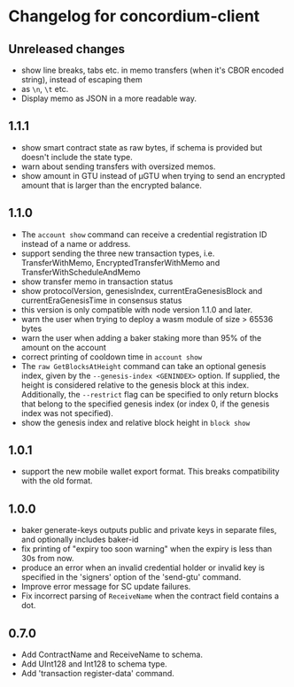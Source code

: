 # Changelog for concordium-client

## Unreleased changes

- show line breaks, tabs etc. in memo transfers (when it's CBOR encoded string), instead of escaping them
- as `\n`, `\t` etc.
- Display memo as JSON in a more readable way.

## 1.1.1

- show smart contract state as raw bytes, if schema is provided but doesn't include the state type.
- warn about sending transfers with oversized memos.
- show amount in GTU instead of µGTU when trying to send an encrypted amount that is larger than 
  the encrypted balance.

## 1.1.0
- The `account show` command can receive a credential registration ID instead of a name or address.
- support sending the three new transaction types, i.e. TransferWithMemo, EncryptedTransferWithMemo
  and TransferWithScheduleAndMemo
- show transfer memo in transaction status
- show protocolVersion, genesisIndex, currentEraGenesisBlock and currentEraGenesisTime in 
  consensus status
- this version is only compatible with node version 1.1.0 and later.
- warn the user when trying to deploy a wasm module of size > 65536 bytes
- warn the user when adding a baker staking more than 95% of the amount on the account
- correct printing of cooldown time in `account show`
- The `raw GetBlocksAtHeight` command can take an optional genesis index, given by the
  `--genesis-index <GENINDEX>` option.  If supplied, the height is considered relative to the
  genesis block at this index. Additionally, the `--restrict` flag can be specified to only return
  blocks that belong to the specified genesis index (or index 0, if the genesis index was not
  specified).
- show the genesis index and relative block height in `block show`

## 1.0.1

- support the new mobile wallet export format. This breaks compatibility with
  the old format.

## 1.0.0

- baker generate-keys outputs public and private keys in separate files, and
  optionally includes baker-id
- fix printing of "expiry too soon warning" when the expiry is less than 30s
  from now.
- produce an error when an invalid credential holder or invalid key is
  specified in the 'signers' option of the 'send-gtu' command.
- Improve error message for SC update failures.
- Fix incorrect parsing of `ReceiveName` when the contract field contains a dot.

## 0.7.0
- Add ContractName and ReceiveName to schema.
- Add UInt128 and Int128 to schema type.
- Add 'transaction register-data' command.
